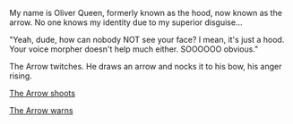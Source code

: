 My name is Oliver Queen, formerly known as the hood, now known as the arrow. No one knows my identity due to my superior
disguise...

"Yeah, dude, how can nobody NOT see your face? I mean, it's just a hood. Your voice morpher doesn't help much either.
SOOOOOO obvious."

The Arrow twitches. He draws an arrow and nocks it to his bow, his anger rising.

[The Arrow shoots](Arrow/arrow-shoots/the-arrow-shoots.md)

[The Arrow warns](Arrow/arrow-warns/the-arrow-warns.md)
